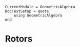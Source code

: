 ```@meta
CurrentModule = GeometricAlgebra
DocTestSetup = quote
	using GeometricAlgebra
end
```

# Rotors
